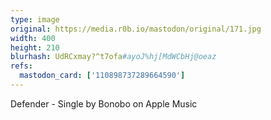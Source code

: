 ```yaml
---
type: image
original: https://media.r0b.io/mastodon/original/171.jpg
width: 400
height: 210
blurhash: UdRCxmay?^t7ofa#ayoJ%hj[MdWCbHj@oeaz
refs:
  mastodon_card: ['110898737289664590']
---
```


Defender - Single by Bonobo on Apple Music
